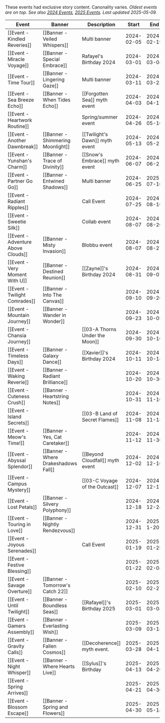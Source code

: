 These events had exclusive story content. Canonality varies.
*Oldest events are on top. See also [2024 Events](https://lads.wiki/wiki/Events#tabber-tabpanel-2024-0), [2025 Events](). Last updated 2025-05-09.*

| Event                              | Banner                               | Description                     | Start      | End        | Link(s)                                                               |
| ---------------------------------- | ------------------------------------ | ------------------------------- | ---------- | ---------- | --------------------------------------------------------------------- |
| [[Event - Kindled Reveries]]       | [[Banner - Veiled Whispers]]         | Multi banner                    | 2024-02-05 | 2024-02-19 | [Wiki](https://lads.wiki/wiki/Kindled_Reveries)                       |
| [[Event - Miracle Voyage]]         | [[Banner - Special Embrace]]         | Rafayel's Birthday 2024         | 2024-03-01 | 2024-03-08 | [Wiki](https://lads.wiki/wiki/Events#tabber-tabpanel-2024-0)          |
| [[Event - Time Tour]]              | [[Banner - Lingering Gaze]]          | Multi banner                    | 2024-03-11 | 2024-03-23 | [Wiki](https://lads.wiki/wiki/Time_Tour)                              |
| [[Event - Sea Breeze Echo]]        | [[Banner - When Tides Echo]]         | [[Forgotten Sea]] myth event    | 2024-04-03 | 2024-04-17 | [Wiki](https://lads.wiki/wiki/Sea_Breeze_Echo)                        |
| [[Event - Heartwork Routine]]      |                                      | Spring/summer event             | 2024-04-26 | 2024-05-10 | [Wiki](https://lads.wiki/wiki/Heartwork_Routine)                      |
| [[Event - Another Dawnbreak]]      | [[Banner - Shimmering Moonlight]]    | [[Twilight's Dawn]] myth event  | 2024-05-13 | 2024-05-27 | [Wiki](https://lads.wiki/wiki/Another_Dawnbreak)                      |
| [[Event - Yunshan's Charm]]        | [[Banner - Trace of Divinity]]       | [[Snow's Embrace]] myth event   | 2024-06-07 | 2024-06-21 | [Wiki](https://lads.wiki/wiki/Yunshan’s_Charm)                        |
| [[Event - Partner Go Go]]          | [[Banner - Entwined Shadows]]        | Multi banner                    | 2024-06-25 | 2025-07-10 | [Wiki](https://lads.wiki/wiki/Partner_Go_Go)                          |
| [[Event - Radiant Ripples]]        |                                      | Call Event                      | 2024-07-25 | 2024-08-10 | [Wiki](https://twitter.com/Love_Deepspace/status/1816715776180752882) |
| [[Event - Sweetie Silk]]           |                                      | Collab event                    | 2024-08-07 | 2024-08-20 | [Wiki](https://lads.wiki/wiki/Sweetie_Silk)                           |
| [[Event - Adventure Above Clouds]] | [[Banner - Misty Invasion]]          | Blobbu event                    | 2024-08-07 | 2024-08-27 | [Wiki](https://lads.wiki/wiki/Adventure_Above_Clouds)                 |
| [[Event - Very Moment With U]]     | [[Banner - Destined Reunion]]        | [[Zayne]]'s Birthday 2024       | 2024-08-31 | 2024-09-07 | [Wiki](https://lads.wiki/wiki/Very_Moment_With_U)                     |
| [[Event - Twilight Comrades]]      | [[Banner - Into The Canvas]]         |                                 | 2024-09-10 | 2024-09-20 | [Wiki](https://lads.wiki/wiki/Twilight_Comrades)                      |
| [[Event - Mountain Journey]]       | [[Banner - Wander in Wonder]]        |                                 | 2024-09-23 | 2024-10-09 | [Wiki](https://lads.wiki/wiki/Mountain_Journey)                       |
| [[Event - Chansia Journey]]        |                                      | [[03-A Thorns Under the Moon]]  | 2024-09-30 | 2024-10-10 | [Wiki](https://lads.wiki/wiki/Chansia_Journey)                        |
| [[Event - Timeless Days]]          | [[Banner - Galaxy Dance]]            | [[Xavier]]'s Birthday 2024      | 2024-10-11 | 2024-10-18 | [Wiki](https://lads.wiki/wiki/Timeless_Days)                          |
| [[Event - Waking Reverie]]         | [[Banner - Radiant Brilliance]]      |                                 | 2024-10-20 | 2024-10-30 | [Wiki](https://lads.wiki/wiki/Waking_Reverie)                         |
| [[Event - Cuteness Crush]]         | [[Banner - Heartstring Notes]]       |                                 | 2024-10-31 | 2024-11-10 | [Wiki](https://lads.wiki/wiki/Cuteness_Crush)                         |
| [[Event - Island Secrets]]         |                                      | [[03-B Land of Secret Flames]]  | 2024-11-08 | 2024-11-18 | [Wiki](https://lads.wiki/wiki/Island_Secrets)                         |
| [[Event - Meow's Time!]]           | [[Banner - Yes, Cat Caretaker]]      |                                 | 2024-11-12 | 2024-11-30 | [Wiki](https://lads.wiki/wiki/Meow%27s_Time!)                         |
| [[Event - Abyssal Splendor]]       | [[Banner - Where Drakeshadows Fall]] | [[Beyond Cloudfall]] myth event | 2024-12-02 | 2024-12-16 | [Wiki](https://lads.wiki/wiki/Abyssal_Splendor)                       |
| [[Event - Campus Mystery]]         |                                      | [[03-C Voyage of the Outcast]]  | 2024-12-07 | 2024-12-17 | [Wiki](https://lads.wiki/wiki/Campus_Mystery)                         |
| [[Event - Lost Petals]]            | [[Banner - Silvery Polyphony]]       |                                 | 2024-12-18 | 2024-12-28 | [Wiki](https://lads.wiki/wiki/Lost_Petals)                            |
| [[Event - Touring in Love]]        | [[Banner - Nightly Rendezvous]]      |                                 | 2024-12-31 | 2025-1-20  | [Wiki](https://lads.wiki/wiki/Touring_In_Love)                        |
| [[Event - Joyous Serenades]]       |                                      | Call Event                      | 2025-01-19 | 2025-01-29 | [Wiki](https://twitter.com/Love_Deepspace/status/1880918510488228013) |
| [[Event - Festive Blessing]]       |                                      |                                 | 2025-01-22 | 2025-02-08 | [Wiki](https://lads.wiki/wiki/Festive_Blessing)                       |
| [[Event - Savage Overture]]        | [[Banner - Tomorrow's Catch 22]]     |                                 | 2025-02-10 | 2025-02-27 | [Wiki](https://lads.wiki/wiki/Savage_Overture)                        |
| [[Event - Until Twilight]]         | [[Banner - Boundless Seas]]          | [[Rafayel]]'s Birthday 2025     | 2025-03-01 | 2025-03-08 | [Wiki](https://lads.wiki/wiki/Until_Twilight)                         |
| [[Event - Gamers Assembly]]        | [[Banner - Everlasting Wish]]        |                                 | 2025-03-09 | 2025-03-18 | [Wiki](https://lads.wiki/wiki/Gamers_Assembly)                        |
| [[Event - Gravity Calls]]          | [[Banner - Fallen Cosmos]]           | [[Decoherence]] myth event.     | 2025-03-28 | 2025-04-11 | [Wiki](https://lads.wiki/wiki/Gravity_Calls)                          |
| [[Event - Night Whisper]]          | [[Banner - Where Hearts Live]]       | [[Sylus]]'s Birthday            | 2025-04-13 | 2025-04-20 | [Wiki](https://lads.wiki/wiki/Night_Whisper)                          |
| [[Event - Spring Arrives]]         |                                      |                                 | 2025-04-21 | 2025-04-30 | [Wiki](https://lads.wiki/wiki/Spring_Arrives)                         |
| [[Event - Blossom Escape]]         | [[Banner - Spring and Flowers]]      |                                 | 2025-04-30 | 2025-05-18 | [Wiki](https://lads.wiki/wiki/Blossom_Escape?action=edit&redlink=1)   |

